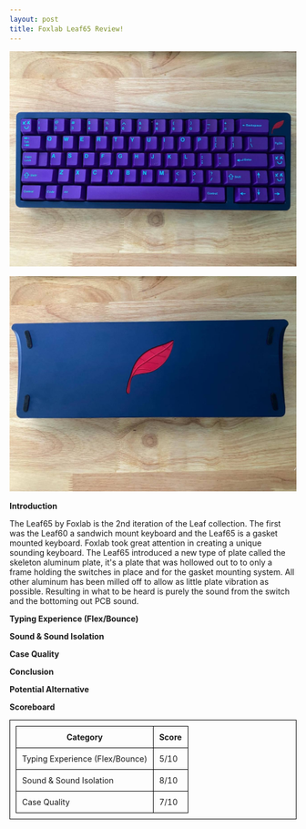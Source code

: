 ```yaml
---
layout: post
title: Foxlab Leaf65 Review!
---
```


![_config.yml](https://raw.githubusercontent.com/TeeheeTypes/TeeheeTypes.github.io/master/images/leaf65topcase.jpg)

![_config.yml](https://raw.githubusercontent.com/TeeheeTypes/TeeheeTypes.github.io/master/images/leaf65bottomcase.jpg)

**Introduction**

The Leaf65 by Foxlab is the 2nd iteration of the Leaf collection. The first was the Leaf60 a sandwich mount keyboard and the Leaf65 is a gasket mounted keyboard. Foxlab took great attention in creating a unique sounding keyboard. The Leaf65 introduced a new type of plate called the skeleton aluminum plate, it's a plate that was hollowed out to to only a frame holding the switches in place and for the gasket mounting system. All other aluminum has been milled off to allow as little plate vibration as possible. Resulting in what to be heard is purely the sound from the switch and the bottoming out PCB sound.

**Typing Experience (Flex/Bounce)**



**Sound & Sound Isolation**



**Case Quality**



**Conclusion**



**Potential Alternative**



**Scoreboard**

<html>
  <head>
    <title>Foxlab Leaf65</title>
    <style>
      table,
      th,
      td {
        padding: 10px;
        border: 1px solid black;
        border-collapse: collapse;
      }
    </style>
  </head>
  <body>
    <table>
      <tr>
        <th>Category</th>
        <th>Score</th>
      </tr>
      <tr>
        <td>Typing Experience (Flex/Bounce)</td>
        <td>5/10</td>
      </tr>
      <tr>
        <td>Sound & Sound Isolation</td>
        <td>8/10</td>
      </tr>
      <tr>
        <td>Case Quality</td>
        <td>7/10</td>
      </tr>
    </table>
  </body>
</html>



